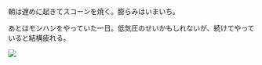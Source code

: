 朝は遅めに起きてスコーンを焼く。膨らみはいまいち。

あとはモンハンをやっていた一日。低気圧のせいかもしれないが、続けてやっていると結構疲れる。

![](https://photos.apkas.net/medium/202503/20250308-AR500013.webp)
